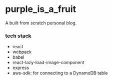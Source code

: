 # purple_is_a_fruit
A built from scratch personal blog.

### tech stack
* react
* webpack
* babel
* react-lazy-load-image-component
* express
* aws-sdk: for connecting to a DynamoDB table

